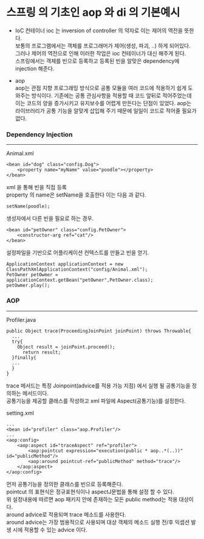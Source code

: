# 스프링 의 기초인 aop 와 di 의 기본예시

+ IoC 컨테이너
  ioc 는 inversion of controller 의 약자로 이는 제어의 역전을 뜻한다.  
  보통의 프로그램에서는 객체를 프로그래머가 제어(생성, 파괴, ..) 하게 되어있다.  
  그러나 제어의 역전으로 인해 이러한 작업은 ioc 컨테이너가 대신 해주게 된다.  
  스프링에서는 객체를 빈으로 등록하고 등록된 빈을 알맞은 dependency에 injection 해준다.  
  

+ aop  
  aop는 관점 지향 프로그래밍 방식으로 공통 모듈을 여러 코드에 적용하기 쉽게 도와주는 방식이다.
  기존에는 공통 관심사항을 적용할 때 코드 앞뒤로 적어주었는데 이는 코드의 양을 증가시키고 유지보수를 어렵게 만든다는 단점이 있었다.
  aop는 라이브러리가 공통 기능을 알맞게 삽입해 주기 때문에 일일이 코드로 적어줄 필요가 없다.
  
  
### Dependency Injection  

------------------  

Animal.xml  
```
<bean id="dog" class="config.Dog">
    <property name="myName" value="poodle"></property>
</bean>  
```
xml 을 통해 빈을 직접 등록  
property 의 name은 setName을 호출한다 이는 다음 과 같다.  
```
setName(poodle);
```
생성자에서 다른 빈을 필요로 하는 경우.  
```
<bean id="petOwner" class="config.PetOwner">
    <constructor-arg ref="cat"/>
</bean>
```
설정파일을 기반으로 어플리케이션 컨텍스트를 만들고 빈을 얻기.  
```
ApplicationContext applicationContext = new ClassPathXmlApplicationContext("config/Animal.xml");
PetOwner petOwmer = applicationContext.getBean("petOwner",PetOwner.class);
petOwmer.play();
```

### AOP  
---------------------  

Profiler.java  
```
public Object trace(ProceedingJoinPoint joinPoint) throws Throwable{  
  ...  
  try{  
    Object result = joinPoint.proceed();  
	  return result;  
  }finally{  
  ...  
  }  
}
```
  
trace 메서드는 특정 Joinpoint(advice를 적용 가능 지점) 에서 실행 될 공통기능을 정의하는 메서드이다.  
공통기능을 제공할 클래스를 작성하고 xml 파일에 Aspect(공통기능)를 설정한다.

setting.xml  
```
...  
<bean id="profiler" class="aop.Profiler"/>
...  
<aop:config>
	<aop:aspect id="traceAspect" ref="profiler">
		<aop:pointcut expression="execution(public * aop..*(..))" id="publicMethod"/>
		<aop:around pointcut-ref="publicMethod" method="trace"/>
	</aop:aspect>
</aop:config>
```
먼저 공통기능을 정의한 클래스를 빈으로 등록해준다.  
pointcut 의 표현식은 정규표현식이나 aspectJ문법을 통해 설정 할 수 있다.  
위 설정내용에 따르면 aop 패키지 안에 존재하는 모든 public method는 적용 대상이다.  
around advice로 적용되며 trace 메소드를 사용한다.  
around advice는 가장 범용적으로 사용되며 대상 객체의 메소드 실행 전/후 익셉션 발생 시에 적용할 수 있는 advice 이다.  
